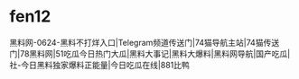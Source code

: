 # fen12
黑料网-0624-黑料不打烊入口|Telegram频道传送门|74猫导航主站|74猫传送门|78黑料网|51吃瓜今日热门大瓜|黑料大事记|黑料大爆料|黑料网导航|国产吃瓜|社-今日黑料独家爆料正能量|今日吃瓜在线|881比鸭
